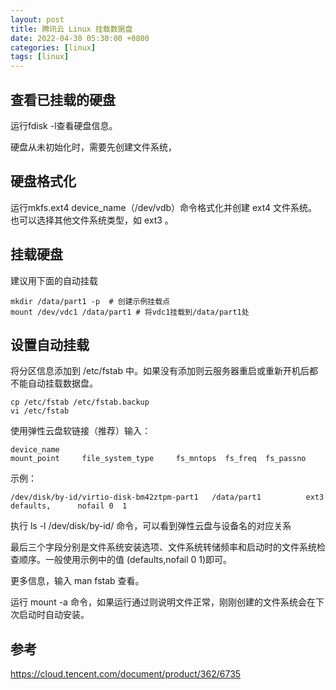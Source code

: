 ```yaml
---
layout: post
title: 腾讯云 Linux 挂载数据盘
date: 2022-04-30 05:30:00 +0800
categories: [linux]
tags: [linux]
---
```

## 查看已挂载的硬盘
运行fdisk -l查看硬盘信息。

硬盘从未初始化时，需要先创建文件系统，

## 硬盘格式化
运行mkfs.ext4 device_name（/dev/vdb）命令格式化并创建 ext4 文件系统。也可以选择其他文件系统类型，如 ext3 。

## 挂载硬盘
建议用下面的自动挂载
```
mkdir /data/part1 -p  # 创建示例挂载点
mount /dev/vdc1 /data/part1 # 将vdc1挂载到/data/part1处
```
## 设置自动挂载
将分区信息添加到 /etc/fstab 中。如果没有添加则云服务器重启或重新开机后都不能自动挂载数据盘。
```
cp /etc/fstab /etc/fstab.backup
vi /etc/fstab
```
使用弹性云盘软链接（推荐）输入：
```
device_name                                                       mount_point     file_system_type     fs_mntops  fs_freq  fs_passno  
```
示例：
```
/dev/disk/by-id/virtio-disk-bm42ztpm-part1   /data/part1          ext3                     defaults,      nofail 0  1
```
执行 ls -l /dev/disk/by-id/ 命令，可以看到弹性云盘与设备名的对应关系

最后三个字段分别是文件系统安装选项、文件系统转储频率和启动时的文件系统检查顺序。一般使用示例中的值 (defaults,nofail 0 1)即可。

更多信息，输入 man fstab 查看。

运行 mount -a 命令，如果运行通过则说明文件正常，刚刚创建的文件系统会在下次启动时自动安装。

## 参考
https://cloud.tencent.com/document/product/362/6735